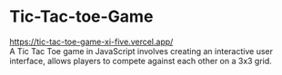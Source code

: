# Tic-Tac-toe-Game
https://tic-tac-toe-game-xi-five.vercel.app/ <br>
A Tic Tac Toe game in JavaScript involves creating an interactive user interface, allows players to compete against each other on a 3x3 grid.
